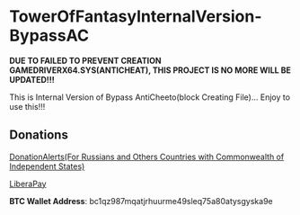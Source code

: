 # TowerOfFantasyInternalVersion-BypassAC

**DUE TO FAILED TO PREVENT CREATION GAMEDRIVERX64.SYS(ANTICHEAT), THIS PROJECT IS NO MORE WILL BE UPDATED!!!**

This is Internal Version of Bypass AntiCheeto(block Creating File)... Enjoy to use this!!!

## Donations

[DonationAlerts(For Russians and Others Countries with Commonwealth of Independent States)](https://donationalerts.com/r/rikkomatsumato)

[LiberaPay](https://liberapay.com/RikkoMatsumatoOfficial/donate)

**BTC Wallet Address**: bc1qz987mqatjrhuurme49sleq75a80atysgyska9e

